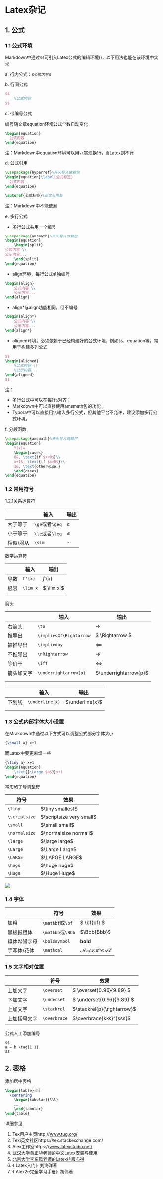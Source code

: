 # Latex杂记

## 1. 公式

### 1.1 公式环境

Markdown中通过`$$`可引入Latex公式的编辑环境()，以下用法也能在该环境中实现

a. 行内公式：`$公式内容$`

b. 行间公式

```latex
$$
	%公式内容
$$
```

c. 带编号公式

编号随文章equation环境公式个数自动变化

```latex
\begin{equation}
  公式内容
\end{equation}
```

注：Markdown中equation环境可以用`\\`实现换行，而Latex则不行

d. 公式引用

```latex
\usepackage{hyperref}%开头导入依赖包
\begin{equation}\label{公式标签}
  公式内容
\end{equation}

\autoref{公式标签}%正文引用处
```

注：Markdown中不能使用

e. 多行公式

- 多行公式共用一个编号

```latex
\usepackage{amsmath}%开头导入依赖包
\begin{equation}
	\begin{split}
公式内容 \\
公示内容...
	\end{split}
\end{equation}
```

- align环境，每行公式单独编号

```latex
\begin{align}
	公式内容 \\
	公示内容...
\end{align}
```

- align*与align功能相同，但不编号

```latex
\begin{align*}
	公式内容 \\
	公示内容...
\end{align*}
```

- aligned环境，必须依赖于已经构建好的公式环境，例如`$$`、equation等，常用于构建多列公式

```latex
$$
\begin{aligned}
	%公式内容 \\
	%公示内容...
\end{aligned}
$$
```

注：

- 多行公式中可以在每行`&`对齐；
- Markdown中可以直接使用amsmath包的功能；
- Typora中可以直接用`\\`输入多行公式，但其他平台不允许，建议添加多行公式环境。

f. 分段函数

```latex
\usepackage{amsmath}%开头导入依赖包
\begin{equation}
	Y(x)=
	\begin{cases}
	0&, \text{if $x<0$}\\
	x+1&, \text{if $x>0$}\\
	1&, \text{otherwise.}
	\end{cases}
\end{equation}
```

### 1.2 常用符号

1.2.1关系运算符

|           | 输入            | 输出   |
| --------- | --------------- | ------ |
| 大于等于  | `\ge`或者`\geq` | $\ge$  |
| 小于等于  | `\le`或者`\leq` | $\le$  |
| 相似/服从 | `\sim`          | $\sim$ |

数学运算符

|      | 输入     | 输出       |
| ---- | -------- | ---------- |
| 导数 | `f'(x)`  | $f'(x)$    |
| 极限 | `\lim x` | $ \lim x $ |
|      |          |            |

箭头

|            | 输入                      | 输出                  |
| ---------- | ------------------------- | --------------------- |
| 右箭头     | `\to`                     | $\to$                 |
| 推导出     | `\implies`or`\Rightarrow` | $ \Rightarrow $       |
| 被推导出   | `\impliedby`              | $\impliedby$          |
| 不推导出   | `\nRightarrow`            | $\nRightarrow$        |
| 等价于     | `\iff`                    | $\iff$                |
| 箭头加文字 | `\underrightarrow{p}`     | $\underrightarrow{p}$ |
|            |                           |                       |
|            |                           |                       |



|        | 输入            | 输出            |
| ------ | --------------- | --------------- |
| 下划线 | `\underline{x}` | $\underline{x}$ |
|        |                 |                 |
|        |                 |                 |



### 1.3 公式内部字体大小设置

在Mrakdown中通过以下方式可以调整公式部分字体大小

```latex
{\small a} x+1
```

而Latex中要更麻烦一些

```Latex
{\tiny a} x+1
\begin{equation}
	\text{{\Large $a$}}x+1
\end{equation}
```

常用的字号调整符

| 符号          | 效果                     |
| ------------- | ------------------------ |
| `\tiny`       | $\tiny smallest$         |
| `\scriptsize` | $\scriptsize very small$ |
| `\small`      | $\small small$           |
| `\normalsize` | $\normalsize normall$    |
| `\large`      | $\large large$           |
| `\Large`      | $\Large Large$           |
| `\LARGE`      | $\LARGE LARGE$           |
| `\huge`       | $\huge huge$             |
| `\Huge`       | $\Huge Huge$             |

![](https://cdn.jsdelivr.net/gh/Henrry-Wu/FigBed/Figs/20200417151823.jpg)

### 1.4 字体

|              | 符号              | 效果                |
| ------------ | ----------------- | ------------------- |
| 加粗         | `\mathbf`或`\bf`  | $ \bf{bf} $         |
| 黑板报粗体   | `\mathbb`或`\Bbb` | $\Bbb{Bbb}$         |
| 粗体希腊字母 | `\boldsymbol`     | $\boldsymbol{bold}$ |
| 手写体/花体  | `\mathcal`        | $\mathcal{MATHCAL}$ |

### 1.5 文字相对位置

|              | 符号         | 效果                        |
| ------------ | ------------ | --------------------------- |
| 上加文字     | `\overset`   | $ \overset{0.96}{9.89} $    |
| 下加文字     | `\underset`  | $ \underset{0.96}{9.89} $   |
| 上加文字     | `\stackrel`  | $\stackrel{p}{\rightarrow}$ |
| 上加括号文字 | `\overbrace` | $\overbrace{kkk}^{sss}$     |
|              |              |                             |

公式人工添加编号

```
$$ 
a = b \tag{1.1} 
$$
```



## 	2. 表格

添加居中表格

```latex
\begin{table}[h]
  \centering
	\begin{tabular}{lll}
	……
	\end{tabular}
\end{table}
```

详细参见

1. Tex用户主页http://www.tug.org/
2. Texi英文社区https://tex.stackexchange.com/
3. Alex工作室https://www.latexstudio.net/
4. [武汉大学黄正华老师的中文Latex安装与使用](http://aff.whu.edu.cn/huangzh/中文Latex安装与使用.pdf)
5. [北京大学李东风老师的Latex排版心得](https://www.math.pku.edu.cn/teachers/lidf/docs/textrick/tricks.pdf)
6. 《 Latex入门》刘海洋著
7. 《 Alex2e完全学习手册》胡伟著